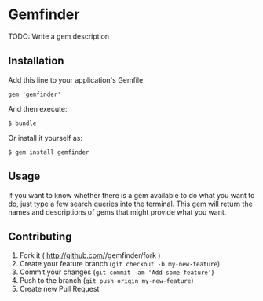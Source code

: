 # Gemfinder

TODO: Write a gem description

## Installation

Add this line to your application's Gemfile:

    gem 'gemfinder'

And then execute:

    $ bundle

Or install it yourself as:

    $ gem install gemfinder

## Usage

If you want to know whether there is a gem available to do what you want to do, just type a few search queries into the terminal. This gem will return the names and descriptions of gems that might provide what you want.  

## Contributing

1. Fork it ( http://github.com/<my-github-username>/gemfinder/fork )
2. Create your feature branch (`git checkout -b my-new-feature`)
3. Commit your changes (`git commit -am 'Add some feature'`)
4. Push to the branch (`git push origin my-new-feature`)
5. Create new Pull Request
